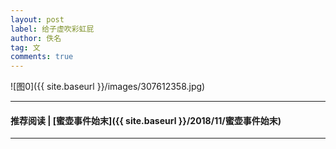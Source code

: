 ```yaml
---
layout: post
label: 给子虚吹彩虹屁
author: 佚名
tag: 文
comments: true
---
```


![图0]({{ site.baseurl }}/images/307612358.jpg)

---
#### 推荐阅读 | [蜜壶事件始末]({{ site.baseurl }}/2018/11/蜜壶事件始末)
---
